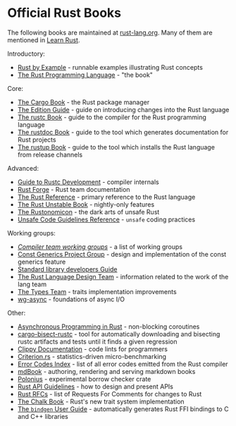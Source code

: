 # Official Rust Books

The following books are maintained at [rust-lang.org](https://www.rust-lang.org/).
Many of them are mentioned in [Learn Rust](https://www.rust-lang.org/learn).

Introductory:
* [Rust by Example](https://doc.rust-lang.org/stable/rust-by-example/) - runnable examples illustrating Rust concepts
* [The Rust Programming Language](https://doc.rust-lang.org/book/) - "the book"

Core:
* [The Cargo Book](https://doc.rust-lang.org/cargo/index.html) - the Rust package manager
* [The Edition Guide](https://doc.rust-lang.org/edition-guide/index.html) - guide on introducing changes into the Rust language
* [The rustc Book](https://doc.rust-lang.org/rustc/index.html) - guide to the compiler for the Rust programming language
* [The rustdoc Book](https://doc.rust-lang.org/stable/rustdoc/) - guide to the tool which generates documentation for Rust projects
* [The rustup Book](https://rust-lang.github.io/rustup/index.html) - guide to the tool which installs the Rust language from release channels

Advanced:
* [Guide to Rustc Development](https://rustc-dev-guide.rust-lang.org/) - compiler internals
* [Rust Forge](https://forge.rust-lang.org/) - Rust team documentation
* [The Rust Reference](https://doc.rust-lang.org/reference/) - primary reference to the Rust language
* [The Rust Unstable Book](https://doc.rust-lang.org/unstable-book/) - nightly-only features
* [The Rustonomicon](https://doc.rust-lang.org/nomicon/) - the dark arts of unsafe Rust
* [Unsafe Code Guidelines Reference](https://rust-lang.github.io/unsafe-code-guidelines/) - `unsafe` coding practices

Working groups:
* [_Compiler team working groups_](https://rust-lang.github.io/compiler-team/working-groups/) - a list of working groups
* [Const Generics Project Group](https://rust-lang.github.io/project-const-generics/index.html) - design and implementation of the const generics feature
* [Standard library developers Guide](https://std-dev-guide.rust-lang.org/about.html)
* [The Rust Language Design Team](https://lang-team.rust-lang.org/design_notes.html) - information related to the work of the lang team
* [The Types Team](https://rust-lang.github.io/types-team/) - traits implementation improvements
* [wg-async](https://rust-lang.github.io/wg-async/) - foundations of async I/O

Other:
* [Asynchronous Programming in Rust](https://rust-lang.github.io/async-book/) - non-blocking coroutines
* [cargo-bisect-rustc](https://rust-lang.github.io/cargo-bisect-rustc/) - tool for automatically downloading and bisecting rustc artifacts and tests until it finds a given regression
* [Clippy Documentation](https://doc.rust-lang.org/nightly/clippy/development/infrastructure/book.html) - code lints for programmers
* [Criterion.rs](https://bheisler.github.io/criterion.rs/book/getting_started.html) - statistics-driven micro-benchmarking
* [Error Codes Index](https://doc.rust-lang.org/stable/error_codes/error-index.html) - list of all error codes emitted from the Rust compiler 
* [mdBook](https://rust-lang.github.io/mdBook/) - authoring, rendering and serving markdown books
* [Polonius](https://rust-lang.github.io/polonius/) - experimental borrow checker crate
* [Rust API Guidelines](https://rust-lang.github.io/api-guidelines/) - how to design and present APIs
* [Rust RFCs](https://rust-lang.github.io/rfcs/) - list of Requests For Comments for changes to Rust
* [The Chalk Book](https://rust-lang.github.io/chalk/book/) - Rust's new trait system implementation
* [The `bindgen` User Guide](https://rust-lang.github.io/rust-bindgen/) - automatically generates Rust FFI bindings to C and C++ libraries